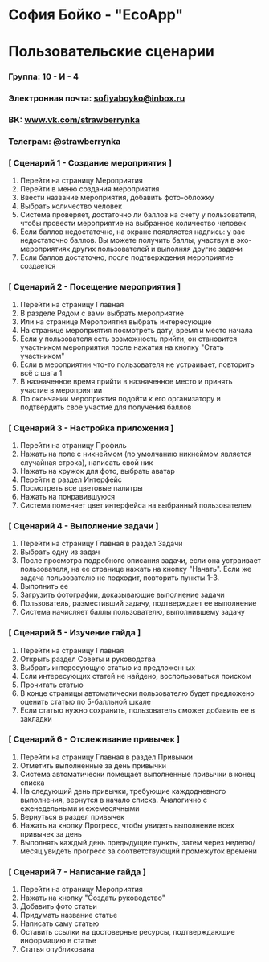# София Бойко - "EcoApp"

# Пользовательские сценарии

### Группа: 10 - И - 4
### Электронная почта: sofiyaboyko@inbox.ru
### ВК: www.vk.com/strawberrynka
### Телеграм: @strawberrynka

### [ Сценарий 1 - Создание мероприятия ]
1. Перейти на страницу Мероприятия
2. Перейти в меню создания мероприятия
3. Ввести название мероприятия, добавить фото-обложку
4. Выбрать количество человек
5. Система проверяет, достаточно ли баллов на счету у пользователя, чтобы провести мероприятие на выбранное количество человек
6. Если баллов недостаточно, на экране появляется надпись: у вас недостаточно баллов. Вы можете получить баллы, участвуя в эко-мероприятиях других пользователей и выполняя другие задачи
7. Если баллов достаточно, после подтверждения мероприятие создается

### [ Сценарий 2 - Посещение мероприятия ]
1. Перейти на страницу Главная
2. В разделе Рядом с вами выбрать мероприятие
3. Или на странице Мероприятия выбрать интересующие
4. На странице мероприятия посмотреть дату, время и место начала
5. Если у пользователя есть возможность прийти, он становится участником мероприятия после нажатия на кнопку "Стать участником"
6. Если в мероприятии что-то пользователя не устраивает, повторить всё с шага 1
7. В назначенное время прийти в назначенное место и принять участие в мероприятии
8. По окончании мероприятия подойти к его организатору и подтвердить свое участие для получения баллов

### [ Сценарий 3 - Настройка приложения ]
1. Перейти на страницу Профиль
2. Нажать на поле с никнеймом (по умолчанию никнеймом является случайная строка), написать свой ник
3. Нажать на кружок для фото, выбрать аватар
4. Перейти в раздел Интерфейс
5. Посмотреть все цветовые палитры
6. Нажать на понравившуюся
7. Система поменяет цвет интерфейса на выбранный пользователем

### [ Сценарий 4 - Выполнение задачи ]
1. Перейти на страницу Главная в раздел Задачи
2. Выбрать одну из задач
3. После просмотра подробного описания задачи, если она устраивает пользователя, на ее странице нажать на кнопку "Начать". Если же задача пользователю не подходит, повторить пункты 1-3.
4. Выполнить ее
5. Загрузить фотографии, доказывающие выполнение задачи
6. Пользователь, разместивший задачу, подтверждает ее выполнение
7. Система начисляет баллы пользователю, выполнившему задачу

### [ Сценарий 5 - Изучение гайда ]
1. Перейти на страницу Главная
2. Открыть раздел Советы и руководства
3. Выбрать интересующую статью из предложенных
4. Если интересующих статей не найдено, воспользоваться поиском
5. Прочитать статью
6. В конце страницы автоматически пользователю будет предложено оценить статью по 5-балльной шкале
7. Если статью нужно сохранить, пользователь сможет добавить ее в закладки

### [ Сценарий 6 - Отслеживание привычек ]
1. Перейти на страницу Главная в раздел Привычки
2. Отметить выполненные за день привычки
3. Система автоматически помещает выполненные привычки в конец списка
4. На следующий день привычки, требующие каждодневного выполнения, вернутся в начало списка. Аналогично с еженедельными и ежемесячными
5. Вернуться в раздел привычек
6. Нажать на кнопку Прогресс, чтобы увидеть выполнение всех привычек за день
7. Выполнять каждый день предыдущие пункты, затем через неделю/месяц увидеть прогресс за соответствующий промежуток времени

### [ Сценарий 7 - Написание гайда ]
1. Перейти на страницу Мероприятия
3. Нажать на кнопку "Создать руководство"
4. Добавить фото статьи
5. Придумать название статье
6. Написать саму статью
7. Оставить ссылки на достоверные ресурсы, подтверждающие информацию в статье
8. Статья опубликована
